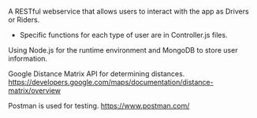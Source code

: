 
A RESTful webservice that allows users to interact with the app as Drivers or Riders.
  - Specific functions for each type of user are in Controller.js files.

Using Node.js for the runtime environment and MongoDB to store user information.

Google Distance Matrix API for determining distances. 
https://developers.google.com/maps/documentation/distance-matrix/overview

Postman is used for testing.
https://www.postman.com/
